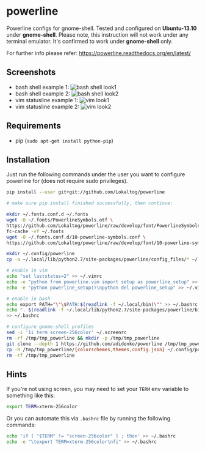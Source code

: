 powerline
=========

Powerline configs for gnome-shell. Tested and configured on **Ubuntu-13.10** under **gnome-shell**.
Please note, this instruction will not work under any terminal emulator. It's confirmed to work under **gnome-shell** only.

For further info please refer:
https://powerline.readthedocs.org/en/latest/

Screenshots
-----------
* bash shell example 1:
![bash shell look1](https://raw.github.com/adidenko/adidenko.github.io/master/images/powerline/powerline_shell.png)
* bash shell example 2:
![bash shell look2](https://raw.github.com/adidenko/adidenko.github.io/master/images/powerline/powerline_shell2.png)
* vim statusline example 1:
![vim look1](https://raw.github.com/adidenko/adidenko.github.io/master/images/powerline/powerline_vim1.png)
* vim statusline example 2:
![vim look2](https://raw.github.com/adidenko/adidenko.github.io/master/images/powerline/powerline_vim2.png)


Requirements
------------
* pip (```sudo apt-get install python-pip```)

Installation
------------

Just run the following commands under the user you want to configure powerline for (does not require sudo privileges).

```bash
pip install --user git+git://github.com/Lokaltog/powerline

# make sure pip install finished successfully, then continue:

mkdir ~/.fonts.conf.d ~/.fonts
wget -O ~/.fonts/PowerlineSymbols.otf \
https://github.com/Lokaltog/powerline/raw/develop/font/PowerlineSymbols.otf
fc-cache -vf ~/.fonts
wget -O ~/.fonts.conf.d/10-powerline-symbols.conf \
https://github.com/Lokaltog/powerline/raw/develop/font/10-powerline-symbols.conf

mkdir ~/.config/powerline
cp -a ~/.local/lib/python2.7/site-packages/powerline/config_files/* ~/.config/powerline/

# enable in vim
echo "set laststatus=2" >> ~/.vimrc
echo -e "python from powerline.vim import setup as powerline_setup" >> ~/.vimrc
echo -e "python powerline_setup()\npython del powerline_setup" >> ~/.vimrc

# enable in bash
echo export PATH="\"\$PATH:$(readlink -f ~/.local/bin)\"" >> ~/.bashrc
echo ". $(readlink -f ~/.local/lib/python2.7/site-packages/powerline/bindings/bash/powerline.sh)" \
>> ~/.bashrc

# configure gnome-shell profiles
sed -i '1i term screen-256color' ~/.screenrc
rm -rf /tmp/tmp_powerline && mkdir -p /tmp/tmp_powerline
git clone --depth 1 https://github.com/adidenko/powerline /tmp/tmp_powerline
cp -R /tmp/tmp_powerline/{colorschemes,themes,config.json} ~/.config/powerline/
rm -rf /tmp/tmp_powerline
```

Hints
-----
If you're not using screen, you may need to set your ```TERM``` env variable to something like this:

```bash
export TERM=xterm-256color
```

Or you can automate this via ```.bashrc``` file by running the following commands:

```bash
echo 'if [ "$TERM" != "screen-256color" ] ; then' >> ~/.bashrc
echo -e "\texport TERM=xterm-256color\nfi" >> ~/.bashrc
```
